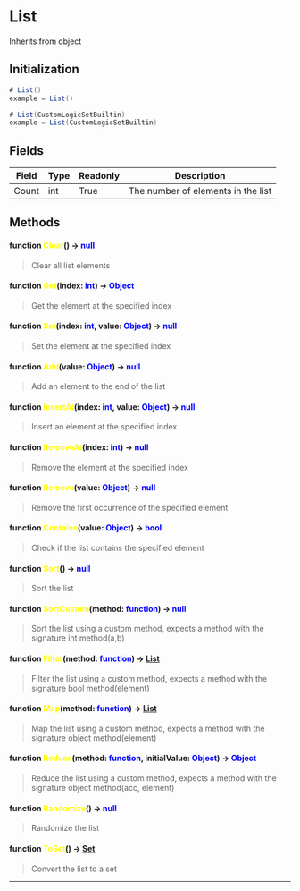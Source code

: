 # List
Inherits from object
## Initialization
```csharp
# List()
example = List()

# List(CustomLogicSetBuiltin)
example = List(CustomLogicSetBuiltin)
```
## Fields
|Field|Type|Readonly|Description|
|---|---|---|---|
|Count|int|True|The number of elements in the list|
## Methods
#### function <span style="color:yellow;">Clear</span>() → <span style="color:blue;">null</span>
> Clear all list elements

#### function <span style="color:yellow;">Get</span>(index: <span style="color:blue;">int</span>) → <span style="color:blue;">Object</span>
> Get the element at the specified index

#### function <span style="color:yellow;">Set</span>(index: <span style="color:blue;">int</span>, value: <span style="color:blue;">Object</span>) → <span style="color:blue;">null</span>
> Set the element at the specified index

#### function <span style="color:yellow;">Add</span>(value: <span style="color:blue;">Object</span>) → <span style="color:blue;">null</span>
> Add an element to the end of the list

#### function <span style="color:yellow;">InsertAt</span>(index: <span style="color:blue;">int</span>, value: <span style="color:blue;">Object</span>) → <span style="color:blue;">null</span>
> Insert an element at the specified index

#### function <span style="color:yellow;">RemoveAt</span>(index: <span style="color:blue;">int</span>) → <span style="color:blue;">null</span>
> Remove the element at the specified index

#### function <span style="color:yellow;">Remove</span>(value: <span style="color:blue;">Object</span>) → <span style="color:blue;">null</span>
> Remove the first occurrence of the specified element

#### function <span style="color:yellow;">Contains</span>(value: <span style="color:blue;">Object</span>) → <span style="color:blue;">bool</span>
> Check if the list contains the specified element

#### function <span style="color:yellow;">Sort</span>() → <span style="color:blue;">null</span>
> Sort the list

#### function <span style="color:yellow;">SortCustom</span>(method: <span style="color:blue;">function</span>) → <span style="color:blue;">null</span>
> Sort the list using a custom method, expects a method with the signature int method(a,b)

#### function <span style="color:yellow;">Filter</span>(method: <span style="color:blue;">function</span>) → <span style="color:blue;">[List](../objects/List.md)</span>
> Filter the list using a custom method, expects a method with the signature bool method(element)

#### function <span style="color:yellow;">Map</span>(method: <span style="color:blue;">function</span>) → <span style="color:blue;">[List](../objects/List.md)</span>
> Map the list using a custom method, expects a method with the signature object method(element)

#### function <span style="color:yellow;">Reduce</span>(method: <span style="color:blue;">function</span>, initialValue: <span style="color:blue;">Object</span>) → <span style="color:blue;">Object</span>
> Reduce the list using a custom method, expects a method with the signature object method(acc, element)

#### function <span style="color:yellow;">Randomize</span>() → <span style="color:blue;">null</span>
> Randomize the list

#### function <span style="color:yellow;">ToSet</span>() → <span style="color:blue;">[Set](../objects/Set.md)</span>
> Convert the list to a set


---

